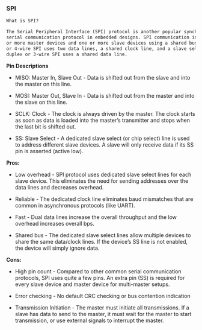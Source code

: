 ### __SPI__
```md
What is SPI?

The Serial Peripheral Interface (SPI) protocol is another popular synchronous
serial communication protocol in embedded designs. SPI communication involves one
or more master devices and one or more slave devices using a shared bus. Full duplex 
or 4-wire SPI uses two data lines, a shared clock line, and a slave select line. Half
duplex or 3-wire SPI uses a shared data line.
```

__Pin Descriptions__

- MISO: Master In, Slave Out - Data is shifted out from the slave and into the master on this line.
- MOSI: Master Out, Slave In - Data is shifted out from the master and into the slave on this line.
- SCLK: Clock - The clock is always driven by the master. The clock starts as soon as data is loaded 
into the master’s transmitter and stops when the last bit is shifted out.

- SS: Slave Select - A dedicated slave select (or chip select) line is used to address different
slave devices. A slave will only receive data if its SS pin is asserted (active low).

__Pros:__

- Low overhead - SPI protocol uses dedicated slave select lines for each slave device. 
This eliminates the need for sending addresses over the data lines and decreases overhead.

- Reliable - The dedicated clock line eliminates baud mismatches that are common in asynchronous protocols (like UART).

- Fast - Dual data lines increase the overall throughput and the low overhead increases overall bps.

- Shared bus - The dedicated slave select lines allow multiple devices to share the same data/clock 
lines. If the device’s SS line is not enabled, the device will simply ignore data.

__Cons:__

- High pin count - Compared to other common serial communication protocols, SPI uses quite a few pins.
An extra pin (SS) is required for every slave device and master device for multi-master setups.

- Error checking - No default CRC checking or bus contention indication

- Transmission Initiation - The master must initiate all transmissions. If a slave has data
to send to the master, it must wait for the master to start transmission, or use
external signals to interrupt the master.
